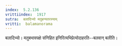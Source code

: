 ```yaml
---
index:  5.2.136
vrittiindex:  1917
sutra:  बलादिभ्यो मतुबन्यतरस्याम्
vritti:  balamanorama 
---
```


बलादिभ्यो। मतुबभावपक्षे संनिहित इनिरित्यभिप्रेत्योदाहरति--बलवान् बलीति। 

